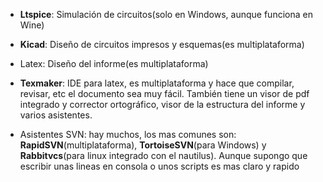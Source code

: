   * **Ltspice**: Simulación de circuitos(solo en Windows, aunque funciona en Wine)

  * **Kicad**: Diseño de circuitos impresos y esquemas(es multiplataforma)

  * Latex: Diseño del informe(es multiplataforma)

  * **Texmaker**: IDE para latex, es multiplataforma y hace que compilar, revisar, etc el documento sea muy fácil. También tiene un visor de pdf integrado y corrector ortográfico, visor de la estructura del informe y varios asistentes.

  * Asistentes SVN: hay muchos, los mas comunes son: **RapidSVN**(multiplataforma), **TortoiseSVN**(para Windows) y **Rabbitvcs**(para linux integrado con el nautilus). Aunque supongo que escribir unas lineas en consola o unos scripts es mas claro y rapido